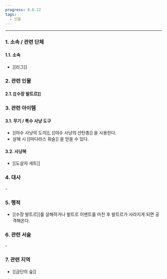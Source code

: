 ```yaml
---
progress: 0.0.12
tags:
  - 인물
---
```

---
### 1. 소속 / 관련 단체
#### 1.1. 소속
- [[리그]]
### 2. 관련 인물
#### 2.1. [[수장 발트르]]

### 3. 관련 아이템
#### 3.1. 무기 / 특수 사냥 도구
- [[야수 사냥의 도끼]], [[야수 사냥의 산탄총]] 을 사용한다.
-  살해 시 [[마다라스 휘슬]] 을 얻을 수 있다.
#### 3.2. 사냥복 
- [[도살자 세트]]
### 4. 대사
\-
### 5. 행적
- [[수장 발트르]]를 살해하거나 발트르 이벤트를 마친 후 발트르가 사라지게 되면 공격해온다.
### 6. 관련 서술
\-
### 7. 관련 지역
- [[금단의 숲]]